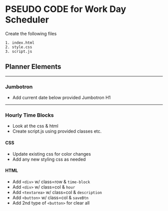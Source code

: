 # PSEUDO CODE for Work Day Scheduler

Create the following files

```.
1. index.html
2. style.css
3. script.js
```

## Planner Elements

***

### Jumbotron

- Add current date below provided Jumbotron H1

***

### Hourly Time Blocks

- Look at the css & html
- Create script.js using provided classes etc.

#### CSS

- Update existing css for color changes
- Add any new styling css as needed

#### HTML

- Add `<div>` w/ class=row & `time-block`
- Add `<div>` w/ class=col & `hour`
- Add `<textarea>` w/ class=col & `description`
- Add `<button>` w/  class=col & `saveBtn`
- Add 2nd type of `<button>` for clear all
